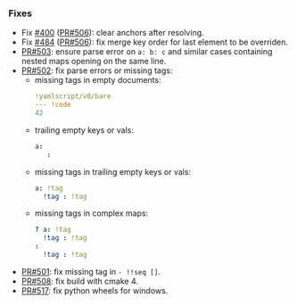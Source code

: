 
### Fixes

- Fix [#400](https://github.com/biojppm/rapidyaml/issues/400) ([PR#506](https://github.com/biojppm/rapidyaml/pull/506)): clear anchors after resolving.
- Fix [#484](https://github.com/biojppm/rapidyaml/issues/484) ([PR#506](https://github.com/biojppm/rapidyaml/pull/506)): fix merge key order for last element to be overriden.
- [PR#503](https://github.com/biojppm/rapidyaml/pull/503): ensure parse error on `a: b: c` and similar cases containing nested maps opening on the same line.
- [PR#502](https://github.com/biojppm/rapidyaml/pull/502): fix parse errors or missing tags:
  - missing tags in empty documents:
    ```yaml
    !yamlscript/v0/bare
    --- !code
    42
    ```
  - trailing empty keys or vals:
    ```yaml
    a:
       :
    ```
  - missing tags in trailing empty keys or vals:
    ```yaml
    a: !tag
      !tag : !tag
    ```
  - missing tags in complex maps:
    ```yaml
    ? a: !tag
      !tag : !tag
    :
      !tag : !tag
    ```
- [PR#501](https://github.com/biojppm/rapidyaml/pull/501): fix missing tag in `- !!seq []`.
- [PR#508](https://github.com/biojppm/rapidyaml/pull/508): fix build with cmake 4.
- [PR#517](https://github.com/biojppm/rapidyaml/pull/517): fix python wheels for windows.
